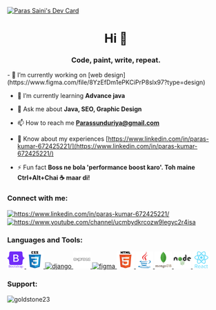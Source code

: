 <a href="https://app.daily.dev/parassaini"><img src="https://api.daily.dev/devcards/v2/1txKbYmHNr1PZPzPAGqQm.png?type=wide&r=acl" width="652" alt="Paras Saini's Dev Card"/></a>

<h1 align="center">Hi 👋</h1>
<h3 align="center">Code, paint, write, repeat.</h3>
- 🔭 I’m currently working on [web design](https://www.figma.com/file/8YzEfDm1ePKCiPrP8slx97?type=design)

- 🌱 I’m currently learning **Advance java**

- 💬 Ask me about **Java, SEO, Graphic Design**

- 📫 How to reach me **Parassunduriya@gmail.com**

- 📄 Know about my experiences [https://www.linkedin.com/in/paras-kumar-672425221/](https://www.linkedin.com/in/paras-kumar-672425221/)

- ⚡ Fun fact **Boss ne bola 'performance boost karo'. Toh maine Ctrl+Alt+Chai ☕ maar di!**

<h3 align="left">Connect with me:</h3>
<p align="left">
<a href="https://linkedin.com/in/https://www.linkedin.com/in/paras-kumar-672425221/" target="blank"><img align="center" src="https://raw.githubusercontent.com/rahuldkjain/github-profile-readme-generator/master/src/images/icons/Social/linked-in-alt.svg" alt="https://www.linkedin.com/in/paras-kumar-672425221/" height="30" width="40" /></a>
<a href="https://www.youtube.com/c/https://www.youtube.com/channel/ucmbydkrcozw9legyc2r4isa" target="blank"><img align="center" src="https://raw.githubusercontent.com/rahuldkjain/github-profile-readme-generator/master/src/images/icons/Social/youtube.svg" alt="https://www.youtube.com/channel/ucmbydkrcozw9legyc2r4isa" height="30" width="40" /></a>
</p>

<h3 align="left">Languages and Tools:</h3>
<p align="left"> <a href="https://getbootstrap.com" target="_blank" rel="noreferrer"> <img src="https://raw.githubusercontent.com/devicons/devicon/master/icons/bootstrap/bootstrap-plain-wordmark.svg" alt="bootstrap" width="40" height="40"/> </a> <a href="https://www.w3schools.com/css/" target="_blank" rel="noreferrer"> <img src="https://raw.githubusercontent.com/devicons/devicon/master/icons/css3/css3-original-wordmark.svg" alt="css3" width="40" height="40"/> </a> <a href="https://www.djangoproject.com/" target="_blank" rel="noreferrer"> <img src="https://cdn.worldvectorlogo.com/logos/django.svg" alt="django" width="40" height="40"/> </a> <a href="https://expressjs.com" target="_blank" rel="noreferrer"> <img src="https://raw.githubusercontent.com/devicons/devicon/master/icons/express/express-original-wordmark.svg" alt="express" width="40" height="40"/> </a> <a href="https://www.figma.com/" target="_blank" rel="noreferrer"> <img src="https://www.vectorlogo.zone/logos/figma/figma-icon.svg" alt="figma" width="40" height="40"/> </a> <a href="https://www.w3.org/html/" target="_blank" rel="noreferrer"> <img src="https://raw.githubusercontent.com/devicons/devicon/master/icons/html5/html5-original-wordmark.svg" alt="html5" width="40" height="40"/> </a> <a href="https://www.java.com" target="_blank" rel="noreferrer"> <img src="https://raw.githubusercontent.com/devicons/devicon/master/icons/java/java-original.svg" alt="java" width="40" height="40"/> </a> <a href="https://www.mongodb.com/" target="_blank" rel="noreferrer"> <img src="https://raw.githubusercontent.com/devicons/devicon/master/icons/mongodb/mongodb-original-wordmark.svg" alt="mongodb" width="40" height="40"/> </a> <a href="https://nodejs.org" target="_blank" rel="noreferrer"> <img src="https://raw.githubusercontent.com/devicons/devicon/master/icons/nodejs/nodejs-original-wordmark.svg" alt="nodejs" width="40" height="40"/> </a> <a href="https://reactjs.org/" target="_blank" rel="noreferrer"> <img src="https://raw.githubusercontent.com/devicons/devicon/master/icons/react/react-original-wordmark.svg" alt="react" width="40" height="40"/> </a> </p>

<h3 align="left">Support:</h3>
<p><a href="https://www.buymeacoffee.com/goldstone23"> <img align="left" src="https://cdn.buymeacoffee.com/buttons/v2/default-yellow.png" height="50" width="210" alt="goldstone23" /></a></p><br><br>

